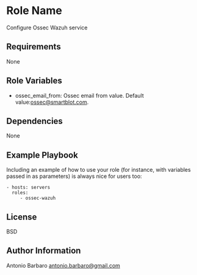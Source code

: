 Role Name
=========

Configure Ossec Wazuh service

Requirements
------------

None

Role Variables
--------------

- ossec_email_from: Ossec email from value. Default value:ossec@smartblot.com.


Dependencies
------------

None

Example Playbook
----------------

Including an example of how to use your role (for instance, with variables passed in as parameters) is always nice for users too:

    - hosts: servers
      roles:
         - ossec-wazuh

License
-------

BSD

Author Information
------------------

Antonio Barbaro <antonio.barbaro@gmail.com>

